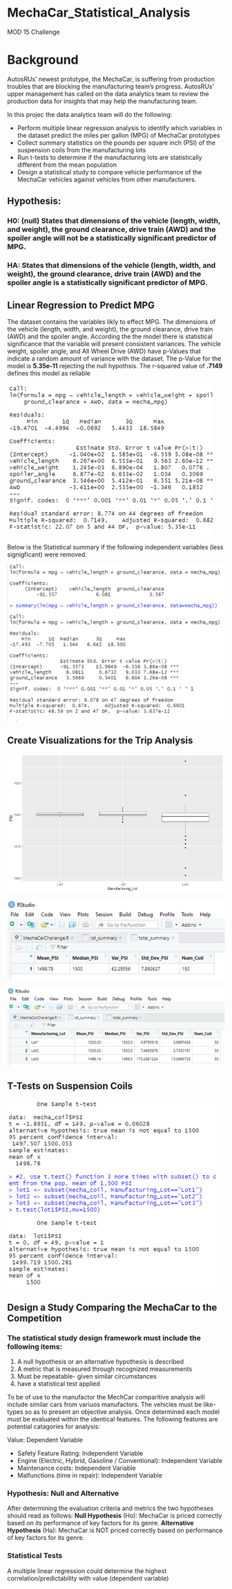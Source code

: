 # MechaCar_Statistical_Analysis
MOD 15 Challenge
# Background
AutosRUs’ newest prototype, the MechaCar, is suffering from production troubles that are blocking the manufacturing team’s progress. AutosRUs’ upper management has called on the data analytics team to review the production data for insights that may help the manufacturing team.

In this projec the data analytics team will do the following:

  * Perform multiple linear regression analysis to identify which variables in the dataset predict the miles per gallon (MPG) of MechaCar prototypes
  * Collect summary statistics on the pounds per square inch (PSI) of the suspension coils from the manufacturing lots
  * Run t-tests to determine if the manufacturing lots are statistically different from the mean population
  * Design a statistical study to compare vehicle performance of the MechaCar vehicles against vehicles from other manufacturers. 

## Hypothesis:

### H0: (null) States that dimensions of the vehicle (length, width, and weight), the ground clearance, drive train (AWD) and the spoiler angle will not be a statistically significant predictor of MPG.

### HA: States that dimensions of the vehicle (length, width, and weight), the ground clearance, drive train (AWD) and the spoiler angle is a statistically significant predictor of MPG.

## Linear Regression to Predict MPG
The dataset contains the variables likly to effect MPG. The dimensions of the vehicle (length, width, and weight), the ground clearance, drive train (AWD) and the spoiler angle. According the the model there is statistical significance that the variable will present consistent variances. The vehicle weight, spoiler angle, and All Wheel Drive (AWD) have p-Values that indicate a random amount of variance with the dataset. The p-Value for the model is **5.35e-11**  rejecting the null hypothsis. The r-squared value of **.7149** defines this model as reliable

![Statistical Summary 1a ](https://github.com/JBtallgrass/MechaCar_Statistical_Analysis/blob/main/Images/Deliverable_1a.png)

Below is the Statistical summary if the following independent variables (less signigficant) were removed.

![Statistical Summary 1b ](https://github.com/JBtallgrass/MechaCar_Statistical_Analysis/blob/main/Images/Deliverable_1b.png)

 
## Create Visualizations for the Trip Analysis

![Statistical Summary](https://github.com/JBtallgrass/MechaCar_Statistical_Analysis/blob/main/Images/Rplot01.png)

![Statistical Summary](https://github.com/JBtallgrass/MechaCar_Statistical_Analysis/blob/main/Images/Total_summary.png)

![Statistical Summary](https://github.com/JBtallgrass/MechaCar_Statistical_Analysis/blob/main/Images/lot_summary.png)

## T-Tests on Suspension Coils
![Statistical Summary](https://github.com/JBtallgrass/MechaCar_Statistical_Analysis/blob/main/Images/T-tests.png)


## Design a Study Comparing the MechaCar to the Competition

### The statistical study design framework must include the following items: 

 1. A null hypothesis or an alternative hypothesis is described
 2. A metric that is measured through recognized measurements
 3. Must be repeatable- given similar circumstances
 4. have a statistical test applied

To be of use to the manufactor the MechCar comparitive analysis will include similar cars from variuos manufactors. The vehicles must be like-types so as to present an objective analysis.  Once determined each model must be evaluated within the identical features. The following features are potential catagories for analysis:

Value: Dependent Variable

  - Safety Feature Rating: Independent Variable
  - Engine (Electric, Hybrid, Gasoline / Conventional): Independent Variable
  - Maintenance costs: Independent Variable
  - Malfunctions (time in repair): Independent Variable

### Hypothesis: Null and Alternative
After determining the evaluation criteria and metrics the two hypotheses should read as follows:
   **Null Hypothesis**  (Ho): MechaCar is priced correctly based on its performance of key factors for its genre.
   **Alternative Hypothesis** (Ha): MechaCar is NOT priced correctly based on performance of key factors for its genre.

### Statistical Tests
A multiple linear regression could determine the highest correlation/predictability with value (dependent variable)



